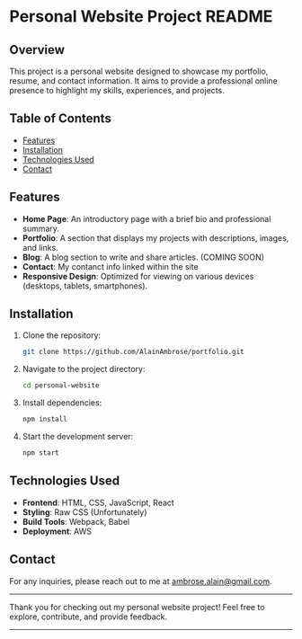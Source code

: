 # Personal Website Project README

## Overview

This project is a personal website designed to showcase my portfolio, resume, and contact information. It aims to provide a professional online presence to highlight my skills, experiences, and projects.

## Table of Contents

- [Features](#features)
- [Installation](#installation)
- [Technologies Used](#technologies-used)
- [Contact](#contact)

## Features

- **Home Page**: An introductory page with a brief bio and professional summary.
- **Portfolio**: A section that displays my projects with descriptions, images, and links.
- **Blog**: A blog section to write and share articles. (COMING SOON)
- **Contact**: My contanct info linked within the site
- **Responsive Design**: Optimized for viewing on various devices (desktops, tablets, smartphones).

## Installation

1. Clone the repository:
   ```sh
   git clone https://github.com/AlainAmbrose/portfolio.git
   ```
2. Navigate to the project directory:
   ```sh
   cd personal-website
   ```
3. Install dependencies:
   ```sh
   npm install
   ```
4. Start the development server:
   ```sh
   npm start
   ```

## Technologies Used

- **Frontend**: HTML, CSS, JavaScript, React
- **Styling**: Raw CSS (Unfortunately)
- **Build Tools**: Webpack, Babel
- **Deployment**: AWS

## Contact

For any inquiries, please reach out to me at [ambrose.alain@gmail.com](mailto:ambrose.alain@gmail.com).

---

Thank you for checking out my personal website project! Feel free to explore, contribute, and provide feedback.

---

